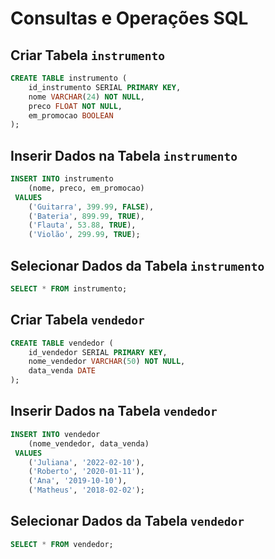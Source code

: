 # Consultas e Operações SQL


## Criar Tabela `instrumento`

```sql
CREATE TABLE instrumento (
    id_instrumento SERIAL PRIMARY KEY,
    nome VARCHAR(24) NOT NULL,
    preco FLOAT NOT NULL,
    em_promocao BOOLEAN
);
```

## Inserir Dados na Tabela `instrumento`

```sql
INSERT INTO instrumento 
    (nome, preco, em_promocao)
 VALUES
    ('Guitarra', 399.99, FALSE),
    ('Bateria', 899.99, TRUE),
    ('Flauta', 53.88, TRUE),
    ('Violão', 299.99, TRUE);
```

## Selecionar Dados da Tabela `instrumento`

```sql
SELECT * FROM instrumento;
```

## Criar Tabela `vendedor`

```sql
CREATE TABLE vendedor (
    id_vendedor SERIAL PRIMARY KEY,
    nome_vendedor VARCHAR(50) NOT NULL,
    data_venda DATE
);
```

## Inserir Dados na Tabela `vendedor`

```sql
INSERT INTO vendedor 
    (nome_vendedor, data_venda)
 VALUES
    ('Juliana', '2022-02-10'),
    ('Roberto', '2020-01-11'),
    ('Ana', '2019-10-10'),
    ('Matheus', '2018-02-02');
```

## Selecionar Dados da Tabela `vendedor`

```sql
SELECT * FROM vendedor;
```
